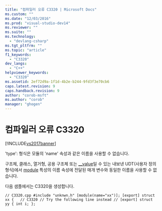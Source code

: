 ```yaml
---
title: "컴파일러 오류 C3320 | Microsoft Docs"
ms.custom: ""
ms.date: "12/03/2016"
ms.prod: "visual-studio-dev14"
ms.reviewer: ""
ms.suite: ""
ms.technology: 
  - "devlang-csharp"
ms.tgt_pltfrm: ""
ms.topic: "article"
f1_keywords: 
  - "C3320"
dev_langs: 
  - "C++"
helpviewer_keywords: 
  - "C3320"
ms.assetid: 2ef72d9a-1f1d-4b2e-b244-9fd3f3e70cb6
caps.latest.revision: 9
caps.handback.revision: 9
author: "corob-msft"
ms.author: "corob"
manager: "ghogen"
---
```

# 컴파일러 오류 C3320
[!INCLUDE[vs2017banner](../../assembler/inline/includes/vs2017banner.md)]

'type': 형식은 모듈의 'name' 속성과 같은 이름을 사용할 수 없습니다.  
  
 구조체, 클래스, 열거형, 공용 구조체 또는 [\_\_value](../../misc/value.md)일 수 있는 내보낸 UDT\(사용자 정의 형식\)에서 [module](../../windows/module-cpp.md) 특성의 이름 속성에 전달된 매개 변수와 동일한 이름을 사용할 수 없습니다.  
  
 다음 샘플에서는 C3320을 생성합니다.  
  
```  
// C3320.cpp #include "unknwn.h" [module(name="xx")]; [export] struct xx {   // C3320 // Try the following line instead // [export] struct yy { int i; };  
```